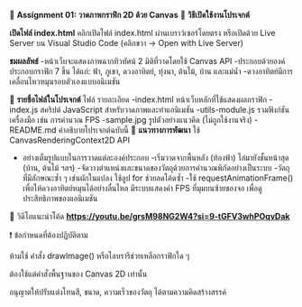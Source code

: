 🎨 **Assignment 01: วาดภาพกราฟิก 2D ด้วย Canvas**
🚀 **วิธีเปิดใช้งานโปรเจกต์**

**เปิดไฟล์ index.html**
คลิกเปิดไฟล์ index.html ผ่านเบราว์เซอร์โดยตรง
หรือเปิดด้วย Live Server บน Visual Studio Code (คลิกขวา → Open with Live Server)

**ชมผลลัพธ์**
-หน้าเว็บจะแสดงภาพฉากทิวทัศน์ 2 มิติที่วาดโดยใช้ Canvas API
-ประกอบด้วยองค์ประกอบกราฟิก 7 ชิ้น ได้แก่: ฟ้า, ภูเขา, ดวงอาทิตย์, ทุ่งนา, ต้นไม้, บ้าน และแม่น้ำ
-ดวงอาทิตย์มีการเคลื่อนไหวหมุนรอบตัวเองแบบอนิเมชัน

📁 **รายชื่อไฟล์ในโปรเจกต์**
ไฟล์	รายละเอียด
-index.html	หน้าเว็บหลักที่ใช้แสดงผลกราฟิก
-index.js	สคริปต์ JavaScript สำหรับวาดภาพและทำแอนิเมชัน
-utils-module.js	รวมฟังก์ชันเครื่องมือ เช่น การคำนวณ FPS
-sample.jpg	รูปตัวอย่างแนวคิด (ไม่ถูกใช้งานจริง)
-README.md	คำอธิบายโปรเจกต์ฉบับนี้
🧠 **แนวทางการพัฒนา** 
ใช้ CanvasRenderingContext2D API
- อย่างเต็มรูปแบบในการวาดแต่ละองค์ประกอบ
-เริ่มวาดจากพื้นหลัง (ท้องฟ้า) ไล่มายังชั้นหน้าสุด (บ้าน, ต้นไม้ ฯลฯ)
-จัดวางตำแหน่งและขนาดของวัตถุด้วยการคำนวณพิกัดอย่างเป็นระบบ
-วัตถุที่มีลักษณะซ้ำ ๆ เช่นผักในแปลง ใช้ลูป for ช่วยลดโค้ดซ้ำ
-ใช้ requestAnimationFrame() เพื่อให้ดวงอาทิตย์หมุนได้อย่างลื่นไหล
มีระบบแสดงค่า FPS ที่มุมบนซ้ายของจอ เพื่อดูประสิทธิภาพของแอนิเมชัน

🎥 วิดีโอแนะนำโค้ด
**https://youtu.be/grsM98NG2W4?si=9-tGFV3whPOqvDak**


❗ ข้อกำหนดที่ต้องปฏิบัติตาม

ห้ามใช้ คำสั่ง drawImage() หรือไลบรารีช่วยเหลือกราฟิกใด ๆ

ต้องใช้แต่คำสั่งพื้นฐานของ Canvas 2D เท่านั้น

อนุญาตให้ปรับแต่งโทนสี, ขนาด, ความเร็วของวัตถุ ได้ตามความคิดสร้างสรรค์
